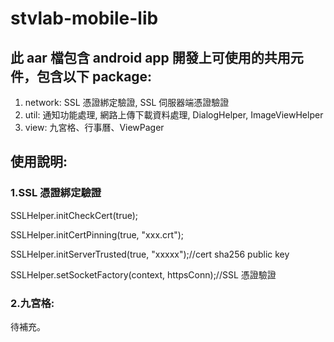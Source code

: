 # stvlab-mobile-lib

## 此 aar 檔包含 android app 開發上可使用的共用元件，包含以下 package:
1. network: SSL 憑證綁定驗證, SSL 伺服器端憑證驗證
2. util: 通知功能處理, 網路上傳下載資料處理, DialogHelper, ImageViewHelper
3. view: 九宮格、行事曆、ViewPager


## 使用說明:

### 1.SSL 憑證綁定驗證
SSLHelper.initCheckCert(true);

SSLHelper.initCertPinning(true, "xxx.crt");

SSLHelper.initServerTrusted(true, "xxxxx");//cert sha256 public key

SSLHelper.setSocketFactory(context, httpsConn);//SSL 憑證驗證


### 2.九宮格: 
待補充。


